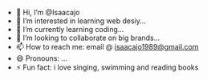 - 👋 Hi, I’m @Isaacajo
- 👀 I’m interested in learning web desiy...
- 🌱 I’m currently learning coding...
- 💞️ I’m looking to collaborate on big brands...
- 📫 How to reach me: email @ isaacajo1989@gmail.com
- 😄 Pronouns: ...
- ⚡ Fun fact: i love singing, swimming and reading books 

<!---
Isaacajo/Isaacajo is a ✨ special ✨ repository because its `README.md` (this file) appears on your GitHub profile.
You can click the Preview link to take a look at your changes.
--->
